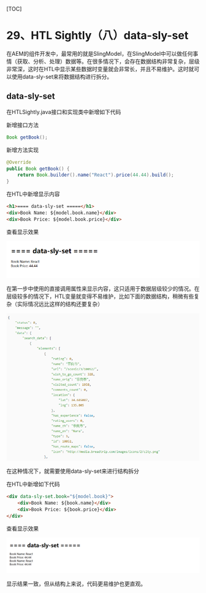 [TOC]

# 29、HTL Sightly（八）data-sly-set

在AEM的组件开发中，最常用的就是SlingModel，在SlingModel中可以做任何事情（获取、分析、处理）数据等。在很多情况下，会存在数据结构非常复杂，层级非常深，这时在HTL中显示某些数据时变量就会非常长，并且不易维护。这时就可以使用data-sly-set来将数据结构进行拆分。

## data-sly-set

在HTLSightly.java接口和实现类中新增如下代码

新增接口方法

```java
Book getBook();
```

新增方法实现

```java
@Override
public Book getBook() {
    return Book.builder().name("React").price(44.44).build();
}
```

在HTL中新增显示内容

```html
<h1>==== data-sly-set =====</h1>
<div>Book Name: ${model.book.name}</div>
<div>Book Price: ${model.book.price}</div>
```

查看显示效果

![image-20230424181956243](./08_data-sly-set.assets/image-20230424181956243.png)

在第一步中使用的直接调用属性来显示内容，这只适用于数据层级较少的情况。在层级较多的情况下，HTL变量就变得不易维护，比如下面的数据结构，稍微有些复杂（实际情况远比这样的结构还要复杂）

![image-20230424182545860](./08_data-sly-set.assets/image-20230424182545860.png)

在这种情况下，就需要使用data-sly-set来进行结构拆分

在HTL中新增如下代码

```html
<div data-sly-set.book="${model.book}">
    <div>Book Name: ${book.name}</div>
    <div>Book Price: ${book.price}</div>
</div>
```

查看显示效果

![image-20230424182710525](./08_data-sly-set.assets/image-20230424182710525.png)

显示结果一致，但从结构上来说，代码更易维护也更直观。